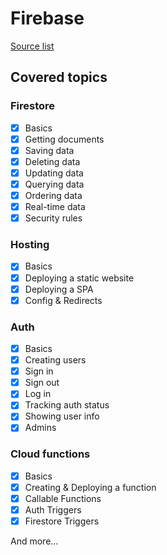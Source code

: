# Firebase

[Source list](../../Material/README.md)

## Covered topics
### Firestore
- [x] Basics
- [x] Getting documents
- [x] Saving data
- [x] Deleting data
- [x] Updating data
- [x] Querying data
- [x] Ordering data
- [x] Real-time data
- [x] Security rules

### Hosting
- [x] Basics
- [x] Deploying a static website
- [x] Deploying a SPA
- [x] Config & Redirects

### Auth
- [x] Basics
- [x] Creating users
- [x] Sign in
- [x] Sign out
- [x] Log in
- [x] Tracking auth status
- [x] Showing user info
- [x] Admins

### Cloud functions
- [x] Basics
- [x] Creating & Deploying a function
- [x] Callable Functions
- [x] Auth Triggers
- [x] Firestore Triggers

And more...